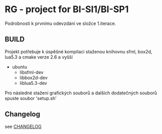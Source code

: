 # RG - project for BI-SI1/BI-SP1

Podrobnosti k prvnímu odevzdání ve složce 1.iterace.

## BUILD
Projekt potřebuje k úspěšné kompilaci staženou knihovnu sfml, box2d, lua5.3 a cmake verze 2.6 a vyšší
- ubuntu
    - libsfml-dev 
    - libbox2d-dev
    - liblua5.3-dev 

Pro následné stažení grafických souborů a dalších dodatečných souborů spuste soubor 'setup.sh'

## Changelog

see [CHANGELOG](CHANGELOG.md)
